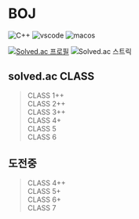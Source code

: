 # BOJ

![C++](https://img.shields.io/badge/c++-%2300599C.svg?style=for-the-badge&logo=c%2B%2B&logoColor=white)
![vscode](https://img.shields.io/badge/Visual%20Studio%20Code-0078d7.svg?style=for-the-badge&logo=visual-studio-code&logoColor=white)
![macos](https://img.shields.io/badge/mac%20os-000000?style=for-the-badge&logo=macos&logoColor=F0F0F0)

[![Solved.ac 프로필](http://mazassumnida.wtf/api/v2/generate_badge?boj=jaesang00)](https://solved.ac/jaesang00)
![Solved.ac 스트릭](http://mazandi.herokuapp.com/api?handle=jaesang00&theme=warm)

## solved.ac CLASS

> CLASS 1++  
> CLASS 2++  
> CLASS 3++  
> CLASS 4+  
> CLASS 5  
> CLASS 6

## 도전중

> CLASS 4++  
> CLASS 5+  
> CLASS 6+  
> CLASS 7  
